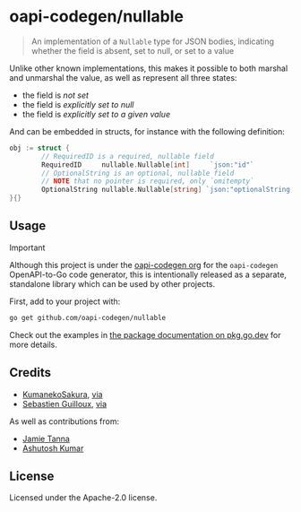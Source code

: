 # oapi-codegen/nullable

> An implementation of a `Nullable` type for JSON bodies, indicating whether the field is absent, set to null, or set to a value

Unlike other known implementations, this makes it possible to both marshal and unmarshal the value, as well as represent all three states:

- the field is _not set_
- the field is _explicitly set to null_
- the field is _explicitly set to a given value_

And can be embedded in structs, for instance with the following definition:

```go
obj := struct {
		// RequiredID is a required, nullable field
		RequiredID     nullable.Nullable[int]     `json:"id"`
		// OptionalString is an optional, nullable field
		// NOTE that no pointer is required, only `omitempty`
		OptionalString nullable.Nullable[string] `json:"optionalString,omitempty"`
}{}
```

## Usage

> [!IMPORTANT]
> Although this project is under the [oapi-codegen org](https://github.com/oapi-codegen) for the `oapi-codegen` OpenAPI-to-Go code generator, this is intentionally released as a separate, standalone library which can be used by other projects.

First, add to your project with:

```sh
go get github.com/oapi-codegen/nullable
```

Check out the examples in [the package documentation on pkg.go.dev](https://pkg.go.dev/github.com/oapi-codegen/nullable) for more details.

## Credits

- [KumanekoSakura](https://github.com/KumanekoSakura), [via](https://github.com/golang/go/issues/64515#issuecomment-1842973794)
- [Sebastien Guilloux](https://github.com/sebgl), [via](https://github.com/sebgl/nullable/)

As well as contributions from:

- [Jamie Tanna](https://www.jvt.me)
- [Ashutosh Kumar](https://github.com/sonasingh46)

## License

Licensed under the Apache-2.0 license.

